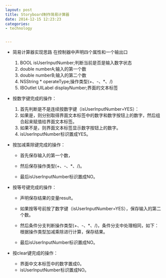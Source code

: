 ```yaml
---
layout: post
title: Storyboard制作简易计算器
date: 2014-12-15 12:23:23
categories:
- technology


---
```



* 简易计算器实现思路	     在控制器中声明四个属性和一个输出口	1. BOOL isUserInputNumber;判断当前是否是输入数字状态	2. double numberA;输入的第一个数	3. double numberB;输入的第二个数	4. NSString * operateType;操作类型(+、-、*、/)
	5. IBOutlet UILabel displayNumber;界面的文本标签*	按数字键完成的操作：	1. 	首先判断是不是连续按数字键（isUserInputNumber=YES）：	2.	如果是，则分别取得界面文本标签中的数字和数字按钮上的数字，然后组合起来赋值给界面文本标签。	3.	如果不是，则界面文本标签显示数字按钮上的数字。
	4. isUserInputNumber标识置成YES。*	按加减乘除键完成的操作：	* 首先保存输入的第一个数，
	* 然后保存操作类型(+、-、*、/)。
	* 最后isUserInputNumber标识置成NO。*	按等号键完成的操作：	* 声明保存结果的变量result。	* 如果按等号前按了数字键（isUserInputNumber=YES），保存输入的第二个数。
	* 然后条件分支判断操作类型(+、-、*、/)，条件分支中处理相同，如下：根据操作类型加减乘除进行计算，保存结果。
	* 最后isUserInputNumber标识置成NO。*	按clear键完成的操作：	*	界面中文本标签中的数字置成0。	*	isUserInputNumber标识置成NO。
